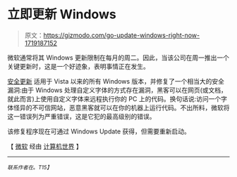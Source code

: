 # 立即更新 Windows

> 原文：<https://gizmodo.com/go-update-windows-right-now-1719187152>

微软通常将其 Windows 更新限制在每月的周二。因此，当该公司在周一推出一个关键更新时，这是一个好迹象，表明事情正在发生。



[安全更新](https://technet.microsoft.com/library/security/MS15-078) 适用于 Vista 以来的所有 Windows 版本，并修复了一个相当大的安全漏洞:由于 Windows 处理自定义字体的方式存在漏洞，黑客可以在网页(或文档，就此而言)上使用自定义字体来远程执行你的 PC 上的代码。换句话说:访问一个字体怪异的不可信网站，恶意黑客就可以在你的机器上运行代码。不出所料，微软将这一错误列为严重错误，这是它犯的最高级别的错误。

该修复程序现在可通过 Windows Update 获得，但需要重新启动。

【 [微软](https://technet.microsoft.com/library/security/MS15-078) 经由 [计算机世界](http://www.computerworld.com/article/2949589/malware-vulnerabilities/microsoft-patches-windows-zero-day-found-in-hacking-teams-leaked-docs.html) 】

* * *

<small>*联系作者在*</small>[<small></small>](mailto:chris@gizmodo.com)*<small>*。*T15】</small>*